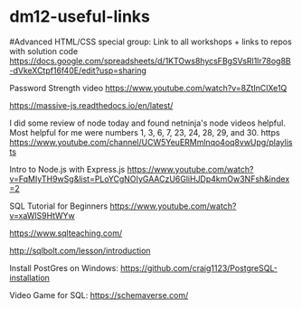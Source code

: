 # dm12-useful-links


#Advanced HTML/CSS special group:
Link to all workshops + links to repos with solution code
https://docs.google.com/spreadsheets/d/1KTOws8hycsFBgSVsRl1lr78og8B-dVkeXCtpf16f40E/edit?usp=sharing

Password Strength video
https://www.youtube.com/watch?v=8ZtInClXe1Q

https://massive-js.readthedocs.io/en/latest/

I did some review of node today and found netninja's node videos helpful. Most helpful for me were numbers 1, 3, 6, 7, 23, 24, 28, 29, and 30. https
https://www.youtube.com/channel/UCW5YeuERMmlnqo4oq8vwUpg/playlists

Intro to Node.js with Express.js
https://www.youtube.com/watch?v=FqMIyTH9wSg&list=PLoYCgNOIyGAACzU6GliHJDp4kmOw3NFsh&index=2

SQL Tutorial for Beginners
https://www.youtube.com/watch?v=xaWlS9HtWYw

https://www.sqlteaching.com/

http://sqlbolt.com/lesson/introduction

Install PostGres on Windows:
https://github.com/craig1123/PostgreSQL-installation

Video Game for SQL:
https://schemaverse.com/
